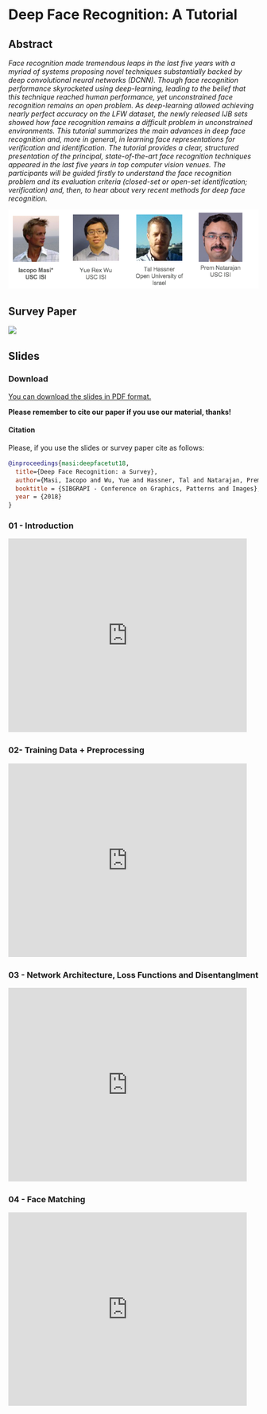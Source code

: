 # Deep Face Recognition: A Tutorial #

## Abstract ##

_Face recognition made tremendous leaps in the last five years with a myriad of systems proposing novel techniques substantially backed by deep convolutional neural networks (DCNN). Though face recognition performance skyrocketed using deep-learning, leading to the belief that this technique reached human performance, yet unconstrained face recognition remains an open problem. As deep-learning allowed achieving nearly perfect accuracy on the LFW dataset, the newly released IJB sets showed how face recognition remains a difficult problem in unconstrained environments. This tutorial summarizes the main advances in deep face recognition and, more in general, in learning face representations for verification and identification. The tutorial provides a clear, structured presentation of the principal, state-of-the-art face recognition techniques appeared in the last five years in top computer vision venues. The participants will be guided firstly to understand the face recognition problem and its evaluation criteria (closed-set or open-set identification; verification) and, then, to hear about very recent methods for deep face recognition._


![authors image][authors]

[authors]: /imgs/authors.png

## Survey Paper ##

[<img src="https://isi-vista.github.io/deep-face-recognition-tutorial/imgs/final_paper.png">](http://sibgrapi.sid.inpe.br/col/sid.inpe.br/sibgrapi/2018/09.10.22.41/doc/PID5564503.pdf)

## Slides ##

### Download

[You can download the slides in PDF format.](https://docs.google.com/forms/d/e/1FAIpQLSe92oVNZFz8vL0MZ7eLYyNlDdPzWTzVi2HGX_homygBJ6TXqA/viewform)

**Please remember to cite our paper if you use our material, thanks!**

#### Citation

Please, if you use the slides or survey paper cite as follows:

```bibtex
@inproceedings{masi:deepfacetut18,
  title={Deep Face Recognition: a Survey},
  author={Masi, Iacopo and Wu, Yue and Hassner, Tal and Natarajan, Prem},
  booktitle = {SIBGRAPI - Conference on Graphics, Patterns and Images},
  year = {2018}
}
```

### 01 - Introduction


<iframe src="https://docs.google.com/presentation/d/e/2PACX-1vTZwDXFWDe5dbQyihw1tFuh1C7qsFfLJVXbIzaboCMW7FBGHYTe7pyGy5eLaPMk42qQYKCItgPaZbfv/embed?start=false&loop=false&delayms=60000" frameborder="0" width="480" height="389" allowfullscreen="true" mozallowfullscreen="true" webkitallowfullscreen="true"></iframe>


### 02- Training Data + Preprocessing


<iframe src="https://docs.google.com/presentation/d/e/2PACX-1vTKmndAtZRsST6iDhhe-52-rkcV4kVmMWwpdLjR8eHvMeUR1r-pdLj4-bmqBjxE4tdLTyVIvyYREAwT/embed?start=false&loop=false&delayms=60000" frameborder="0" width="480" height="389" allowfullscreen="true" mozallowfullscreen="true" webkitallowfullscreen="true"></iframe>


### 03 - Network Architecture, Loss Functions and Disentanglment


<iframe src="https://docs.google.com/presentation/d/e/2PACX-1vTe17QYMPgKY8S6ikiMuTNbJwfn_o4bysQOnLmLh1U6_Ecz-3Jk3E6_244p9KBrrpmQiMTMp3rZxNMh/embed?start=false&loop=false&delayms=60000" frameborder="0" width="480" height="389" allowfullscreen="true" mozallowfullscreen="true" webkitallowfullscreen="true"></iframe>


### 04 - Face Matching


<iframe src="https://docs.google.com/presentation/d/e/2PACX-1vTX88ZuFSxZM6BzIkANDIb83qcgmL4xeOoeDXt8pA9tdk_Uv1rg5Gl1ZromlJ2-J7Q2A_j8vofrvooy/embed?start=false&loop=false&delayms=60000" frameborder="0" width="480" height="389" allowfullscreen="true" mozallowfullscreen="true" webkitallowfullscreen="true"></iframe>

